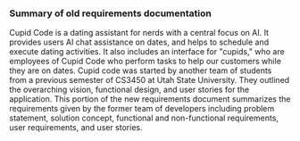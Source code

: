 ### Summary of old requirements documentation

Cupid Code is a dating assistant for nerds with a central focus on AI. It provides users AI chat assistance on dates, and helps to schedule and execute dating activities. It also includes an interface for "cupids," who are employees of Cupid Code who perform tasks to help our customers while they are on dates. Cupid code was started by another team of students from a previous semester of CS3450 at Utah State University. They outlined the overarching vision, functional design, and user stories for the application. This portion of the new requirements document summarizes the requirements given by the former team of developers including problem statement, solution concept, functional and non-functional requirements, user requirements, and user stories.